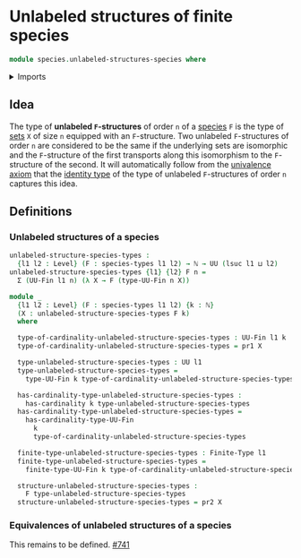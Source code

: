 # Unlabeled structures of finite species

```agda
module species.unlabeled-structures-species where
```

<details><summary>Imports</summary>

```agda
open import elementary-number-theory.natural-numbers

open import foundation.dependent-pair-types
open import foundation.universe-levels

open import species.species-of-types

open import univalent-combinatorics.finite-types
```

</details>

## Idea

The type of **unlabeled `F`-structures** of order `n` of a
[species](species.species-of-types.md) `F` is the type of
[sets](foundation-core.sets.md) `X` of size `n` equipped with an `F`-structure.
Two unlabeled `F`-structures of order `n` are considered to be the same if the
underlying sets are isomorphic and the `F`-structure of the first transports
along this isomorphism to the `F`-structure of the second. It will automatically
follow from the [univalence axiom](foundation.univalence.md) that the
[identity type](foundation-core.identity-types.md) of the type of unlabeled
`F`-structures of order `n` captures this idea.

## Definitions

### Unlabeled structures of a species

```agda
unlabeled-structure-species-types :
  {l1 l2 : Level} (F : species-types l1 l2) → ℕ → UU (lsuc l1 ⊔ l2)
unlabeled-structure-species-types {l1} {l2} F n =
  Σ (UU-Fin l1 n) (λ X → F (type-UU-Fin n X))

module _
  {l1 l2 : Level} (F : species-types l1 l2) {k : ℕ}
  (X : unlabeled-structure-species-types F k)
  where

  type-of-cardinality-unlabeled-structure-species-types : UU-Fin l1 k
  type-of-cardinality-unlabeled-structure-species-types = pr1 X

  type-unlabeled-structure-species-types : UU l1
  type-unlabeled-structure-species-types =
    type-UU-Fin k type-of-cardinality-unlabeled-structure-species-types

  has-cardinality-type-unlabeled-structure-species-types :
    has-cardinality k type-unlabeled-structure-species-types
  has-cardinality-type-unlabeled-structure-species-types =
    has-cardinality-type-UU-Fin
      k
      type-of-cardinality-unlabeled-structure-species-types

  finite-type-unlabeled-structure-species-types : Finite-Type l1
  finite-type-unlabeled-structure-species-types =
    finite-type-UU-Fin k type-of-cardinality-unlabeled-structure-species-types

  structure-unlabeled-structure-species-types :
    F type-unlabeled-structure-species-types
  structure-unlabeled-structure-species-types = pr2 X
```

### Equivalences of unlabeled structures of a species

This remains to be defined.
[#741](https://github.com/UniMath/agda-unimath/issues/741)
